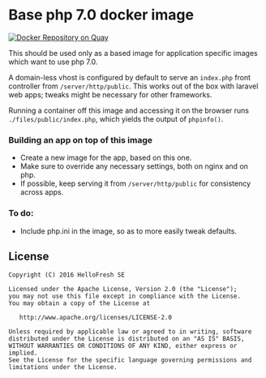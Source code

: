 # Base php 7.0 docker image

[![Docker Repository on Quay](https://quay.io/repository/hellofresh/php70/status?token=1f9cb0ee-31ab-4601-b4f3-f61c710c0e0e "Docker Repository on Quay")](https://quay.io/repository/hellofresh/php70)

This should be used only as a based image for application specific images which want to use php 7.0.

A domain-less vhost is configured by default to serve an `index.php` front controller from `/server/http/public`. This works out of the box with laravel web apps; tweaks might be necessary for other frameworks.

Running a container off this image and accessing it on the browser runs `./files/public/index.php`, which yields the output of `phpinfo()`.

### Building an app on top of this image

+ Create a new image for the app, based on this one.
+ Make sure to override any necessary settings, both on nginx and on php.
+ If possible, keep serving it from `/server/http/public` for consistency across apps.

### To do:

+ Include php.ini in the image, so as to more easily tweak defaults.


License
-------

    Copyright (C) 2016 HelloFresh SE

    Licensed under the Apache License, Version 2.0 (the "License");
    you may not use this file except in compliance with the License.
    You may obtain a copy of the License at

       http://www.apache.org/licenses/LICENSE-2.0

    Unless required by applicable law or agreed to in writing, software
    distributed under the License is distributed on an "AS IS" BASIS,
    WITHOUT WARRANTIES OR CONDITIONS OF ANY KIND, either express or implied.
    See the License for the specific language governing permissions and
    limitations under the License.
